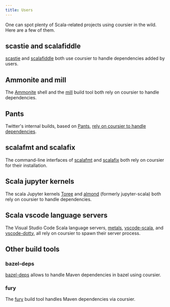 ```yaml
---
title: Users
---
```


One can spot plenty of Scala-related projects using coursier in the wild. Here are a few of them.

## scastie and scalafiddle

[scastie](https://github.com/scalacenter/scastie) and
[scalafiddle](https://scalafiddle.io) both use coursier to handle dependencies
added by users.

## Ammonite and mill

The [Ammonite](https://github.com/lihaoyi/Ammonite) shell and the
[mill](https://github.com/lihaoyi/mill) build tool both rely on coursier to
handle dependencies.

## Pants

Twitter's internal builds, based on [Pants](https://www.pantsbuild.org),
[rely on coursier to handle dependencies](https://v1.pantsbuild.org/coursier_migration.html).

## scalafmt and scalafix

The command-line interfaces of [scalafmt](https://github.com/scalameta/scalafmt)
and [scalafix](https://github.com/scalacenter/scalafix) both rely on coursier
for their installation.

## Scala jupyter kernels

The scala Jupyter kernels [Toree](https://github.com/apache/incubator-toree)
and [almond](https://github.com/jupyter-scala/jupyter-scala) (formerly
jupyter-scala) both rely on coursier to handle dependencies.

## Scala vscode language servers

The Visual Studio Code Scala language servers,
[metals](https://github.com/scalameta/metals),
[vscode-scala](https://github.com/dragos/dragos-vscode-scala), and
[vscode-dotty](https://github.com/lampepfl/dotty/tree/master/vscode-dotty), all
rely on coursier to spawn their server process.

## Other build tools

### bazel-deps

[bazel-deps](https://github.com/johnynek/bazel-deps) allows to handle Maven
dependencies in bazel using coursier.

### fury

The [fury](https://fury.build) build
tool handles Maven dependencies via coursier.
